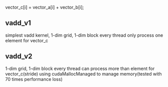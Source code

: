 vector_c[i] = vector_a[i] + vector_b[i];
## vadd_v1
simplest vadd kernel, 1-dim grid, 1-dim block
every thread only process one element for vector_c

## vadd_v2
1-dim grid, 1-dim block
every thread can process more than element for vector_c(stride)
using cudaMallocManaged to manage memory(tested with 70 times performance loss)

